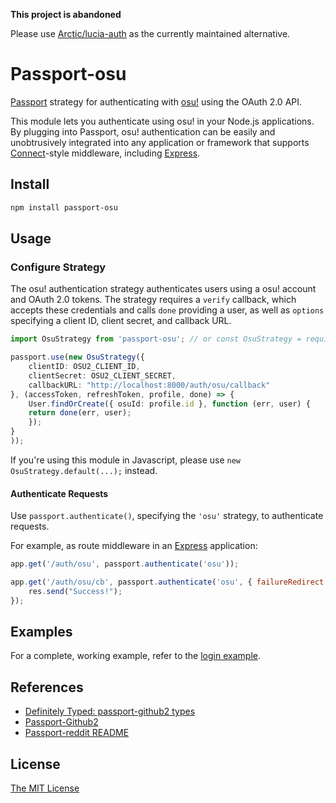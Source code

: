 **This project is abandoned** 

Please use [Arctic/lucia-auth](https://arctic.js.org/providers/osu) as the currently maintained alternative.


# Passport-osu

[Passport](https://github.com/jaredhanson/passport) strategy for authenticating
with [osu!](https://osu.ppy.sh/) using the OAuth 2.0 API.

This module lets you authenticate using osu! in your Node.js applications.
By plugging into Passport, osu! authentication can be easily and
unobtrusively integrated into any application or framework that supports
[Connect](http://www.senchalabs.org/connect/)-style middleware, including
[Express](http://expressjs.com/).

## Install

```bash
npm install passport-osu
```

## Usage

### Configure Strategy

The osu! authentication strategy authenticates users using a osu!
account and OAuth 2.0 tokens.  The strategy requires a `verify` callback, which
accepts these credentials and calls `done` providing a user, as well as
`options` specifying a client ID, client secret, and callback URL.

```typescript
import OsuStrategy from 'passport-osu'; // or const OsuStrategy = require('passport-osu');

passport.use(new OsuStrategy({
    clientID: OSU2_CLIENT_ID,
    clientSecret: OSU2_CLIENT_SECRET,
    callbackURL: "http://localhost:8000/auth/osu/callback"
}, (accessToken, refreshToken, profile, done) => {
    User.findOrCreate({ osuId: profile.id }, function (err, user) {
    return done(err, user);
    });
}
));
```

If you're using this module in Javascript, please use `new OsuStrategy.default(...);` instead. 

#### Authenticate Requests

Use `passport.authenticate()`, specifying the `'osu'` strategy, to
authenticate requests.

For example, as route middleware in an [Express](http://expressjs.com/)
application:

```javascript
app.get('/auth/osu', passport.authenticate('osu'));

app.get('/auth/osu/cb', passport.authenticate('osu', { failureRedirect: '/' }), (req: Request, res: Response) => {
    res.send("Success!");
});
```

## Examples

For a complete, working example, refer to the [login example](https://github.com/MiraiSubject/passport-osu/tree/master/example/login).

## References

- [Definitely Typed: passport-github2 types](https://github.com/DefinitelyTyped/DefinitelyTyped/tree/master/types/passport-github2)
- [Passport-Github2](https://github.com/cfsghost/passport-github)
- [Passport-reddit README](https://github.com/Slotos/passport-reddit)

## License

[The MIT License](http://opensource.org/licenses/MIT)
